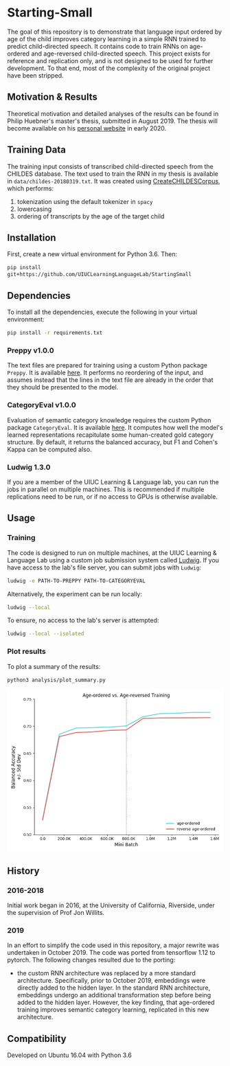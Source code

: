 # Starting-Small

The goal of this repository is to demonstrate that language input ordered by age of the child improves category learning in a simple RNN trained to predict child-directed speech.
It contains code to train RNNs on age-ordered and age-reversed child-directed speech.
This project exists for reference and replication only, and is not designed to be used for further development.
To that end, most of the complexity of the original project have been stripped.  

## Motivation & Results

Theoretical motivation and detailed analyses of the results can be found in Philip Huebner's master's thesis, submitted in August 2019.
The thesis will become available on his [personal website](http://philhhuebner.com) in early 2020.

## Training Data

The training input consists of transcribed child-directed speech from the CHILDES database.
The text used to train the RNN in my thesis is available in `data/childes-20180319.txt`. 
It was created using [CreateCHILDESCorpus](https://github.com/UIUCLearningLanguageLab/CreateCHILDESCorpus), which performs:

1) tokenization using the default tokenizer in `spacy`
2) lowercasing
3) ordering of transcripts by the age of the target child

## Installation

First, create a new virtual environment for Python 3.6. Then:

```
pip install git+https://github.com/UIUCLearningLanguageLab/StartingSmall
```

## Dependencies

To install all the dependencies, execute the following in your virtual environment: 

```bash
pip install -r requirements.txt
```

### Preppy v1.0.0

The text files are prepared for training using a custom Python package `Preppy`.
It is available [here](https://github.com/phueb/Preppy).
It performs no reordering of the input, and assumes instead that the lines in the text file are already in the order that they should be presented to the model.

### CategoryEval v1.0.0

Evaluation of semantic category knowledge requires the custom Python package `CategoryEval`.
It is available [here](https://github.com/phueb/CategoryEval).
It computes how well the model's learned representations recapitulate some human-created gold category structure.
By default, it returns the balanced accuracy, but F1 and Cohen's Kappa can be computed also.

### Ludwig 1.3.0

If you are a member of the UIUC Learning & Language lab, you can run the jobs in parallel on multiple machines.
This is recommended if multiple replications need to be run, or if no access to GPUs is otherwise available.

## Usage

### Training

The code is designed to run on multiple machines, at the UIUC Learning & Language Lab using a custom job submission system called [Ludwig](https://github.com/phueb/Ludwig).
If you have access to the lab's file server, you can submit jobs with `Ludwig`:

```bash
ludwig -e PATH-TO-PREPPY PATH-TO-CATEGORYEVAL
```

Alternatively, the experiment can be run locally:

```bash
ludwig --local
```

To ensure, no access to the lab's server is attempted:

```bash
ludwig --local --isolated
```

### Plot results

To plot a summary of the results:

```bash
python3 analysis/plot_summary.py
```

![Age-Order Effect](age-order-effect.png)

## History

### 2016-2018
Initial work began in 2016, at the University of California, Riverside, under the supervision of Prof Jon Willits.

### 2019
In an effort to simplify the code used in this repository, a major rewrite was undertaken in October 2019.
The code was ported from tensorflow 1.12 to pytorch.
The following changes resulted due to the porting:
* the custom RNN architecture was replaced by a more standard architecture. 
Specifically, prior to October 2019, embeddings were directly added to the hidden layer.
In the standard RNN architecture, embeddings undergo an additional transformation step before being added to the hidden layer.
However, the key finding, that age-ordered training improves semantic category learning, replicated in this new architecture.

## Compatibility

Developed on Ubuntu 16.04 with Python 3.6
